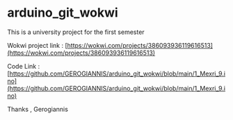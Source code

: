 # arduino_git_wokwi
This is a university project for the first semester

Wokwi project link : [https://wokwi.com/projects/386093936119616513](https://wokwi.com/projects/386093936119616513)

Code Link : [https://github.com/GEROGIANNIS/arduino_git_wokwi/blob/main/1_Mexri_9.ino](https://github.com/GEROGIANNIS/arduino_git_wokwi/blob/main/1_Mexri_9.ino)

Thanks , Gerogiannis

